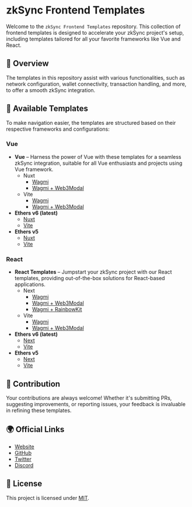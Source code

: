 # zkSync Frontend Templates

Welcome to the `zkSync Frontend Templates` repository. This collection of frontend templates is designed to accelerate your zkSync project's setup, including templates tailored for all your favorite frameworks like Vue and React.

## 📘 Overview

The templates in this repository assist with various functionalities, such as network configuration, wallet connectivity, transaction handling, and more, to offer a smooth zkSync integration.

## 📁 Available Templates

To make navigation easier, the templates are structured based on their respective frameworks and configurations:

### Vue

- **Vue** – Harness the power of Vue with these templates for a seamless zkSync integration, suitable for all Vue enthusiasts and projects using Vue framework.
  - Nuxt
    - [Wagmi](./templates/vue/nuxt3-wagmi/)
    - [Wagmi + Web3Modal](./templates/vue/nuxt3-wagmi-web3modal/)
  - Vite
    - [Wagmi](./templates/vue/vite-wagmi/)
    - [Wagmi + Web3Modal](./templates/vue/vite-wagmi-web3modal/)
- **Ethers v6 (latest)**
  - [Nuxt](./templates/vue/nuxt3-ethers/)
  - [Vite](./templates/vue/vite-ethers/)
- **Ethers v5**
  - [Nuxt](./templates/vue/nuxt3-ethers5/)
  - [Vite](./templates/vue/vite-ethers5/)

### React

- **React Templates** – Jumpstart your zkSync project with our React templates, providing out-of-the-box solutions for React-based applications.
  - Next
    - [Wagmi](./templates/react/next-wagmi/)
    - [Wagmi + Web3Modal](./templates/react/next-wagmi-web3modal/)
    - [Wagmi + RainbowKit](./templates/react/next-wagmi-rainbowkit/)
  - Vite
    - [Wagmi](./templates/react/vite-wagmi/)
    - [Wagmi + Web3Modal](./templates/react/vite-wagmi-web3modal/)
- **Ethers v6 (latest)**
  - [Next](./templates/react/next-ethers/)
  - [Vite](./templates/react/vite-ethers/)
- **Ethers v5**
  - [Next](./templates/react/next-ethers5/)
  - [Vite](./templates/react/vite-ethers5/)

## 🤝 Contribution

Your contributions are always welcome! Whether it's submitting PRs, suggesting improvements, or reporting issues, your feedback is invaluable in refining these templates.

## 🌍 Official Links

- [Website](https://zksync.io/)
- [GitHub](https://github.com/matter-labs)
- [Twitter](https://twitter.com/zksync)
- [Discord](https://join.zksync.dev/)

## 📜 License

This project is licensed under [MIT](./LICENSE-MIT).